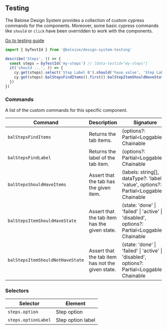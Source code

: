 ## Testing

The Baloise Design System provides a collection of custom cypress commands for the components. Moreover, some basic cypress commands like `should` or `click` have been overridden to work with the components.

<a class="sb-unstyled button is-primary" href="../?path=/docs/development-testing--documentation">Go to testing guide</a>

<!-- START: human documentation -->

```ts
import { byTestId } from '@baloise/design-system-testing'

describe('Steps', () => {
  const steps = byTestId('my-steps') // [data-testid="my-steps"]
  it('should ...', () => {
    cy.get(steps).select('Step Label B').should('have.value', 'Step Label B')
    cy.get(steps).balStepsFindItems().first().balStepItemShouldHaveState('done')
  })
})
```

<!-- END: human documentation -->

### Commands

A list of the custom commands for this specific component.

| Command                          | Description                                       | Signature                                                                                      |
| -------------------------------- | ------------------------------------------------- | ---------------------------------------------------------------------------------------------- |
| `balStepsFindItems`              | Returns the tab items.                            | (options?: Partial\<Loggable>): Chainable                                                      |
| `balStepsFindLabel`              | Returns the label of the tab item.                | (options?: Partial\<Loggable>): Chainable                                                      |
| `balStepsShouldHaveItems`        | Assert that the tab has the given item.           | (labels: string[], dataType?: 'label' \| 'value', options?: Partial\<Loggable>): Chainable     |
| `balStepsItemShouldHaveState`    | Assert that the tab item has the given state.     | (state: 'done' \| 'failed' \| 'active' \| 'disabled', options?: Partial\<Loggable>): Chainable |
| `balStepsItemShouldNotHaveState` | Assert that the tab item has not the given state. | (state: 'done' \| 'failed' \| 'active' \| 'disabled', options?: Partial\<Loggable>): Chainable |

### Selectors

| Selector            | Element           |
| ------------------- | ----------------- |
| `steps.option`      | Step option       |
| `steps.optionLabel` | Step option label |
